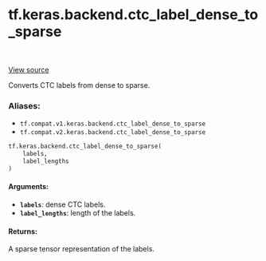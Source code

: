 <div itemscope itemtype="http://developers.google.com/ReferenceObject">
<meta itemprop="name" content="tf.keras.backend.ctc_label_dense_to_sparse" />
<meta itemprop="path" content="Stable" />
</div>

# tf.keras.backend.ctc_label_dense_to_sparse

<!-- Insert buttons -->

<table class="tfo-notebook-buttons tfo-api" align="left">
</table>

<a target="_blank" href="/code/stable/tensorflow/python/keras/backend.py">View source</a>



<!-- Start diff -->
Converts CTC labels from dense to sparse.

### Aliases:

* `tf.compat.v1.keras.backend.ctc_label_dense_to_sparse`
* `tf.compat.v2.keras.backend.ctc_label_dense_to_sparse`


``` python
tf.keras.backend.ctc_label_dense_to_sparse(
    labels,
    label_lengths
)
```



<!-- Placeholder for "Used in" -->


#### Arguments:


* <b>`labels`</b>: dense CTC labels.
* <b>`label_lengths`</b>: length of the labels.


#### Returns:

A sparse tensor representation of the labels.
